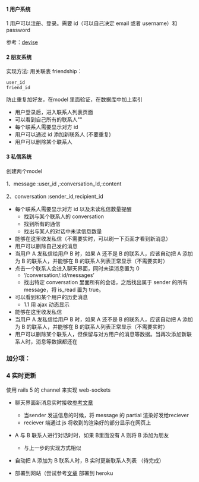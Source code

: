 #### 1 用户系统

1 用户可以注册、登录。需要 id（可以自己决定 email 或者 username）和 password

参考：[devise](https://github.com/plataformatec/devise/wiki/How-To:-Allow-users-to-sign-in-using-their-username-or-email-address ) 

#### 2 朋友系统

实现方法: 用关联表 friendship：

```
user_id
friend_id
```

防止重复加好友，在model 里面验证，在数据库中加上索引

- 用户登录后，进入联系人列表页面
- 可以看到自己所有的联系人""
- 每个联系人需要显示对方 id 
- 用户可以通过 id 添加新联系人 (不要重复)
- 用户可以删除某个联系人

#### 3 私信系统

创建两个model

1、message :user_id ,:conversation_Id,:content

2、conversation :sender_id,recipient_id

- 每个联系人需要显示对方 id 以及未读私信数量提醒
  - 找到与某个联系人的 conversation
  - 找到所有的通信 
  - 找出与某人的对话中未读信息数量
- 能够在这里收发私信（不需要实时，可以刷一下页面才看到新消息）
- 用户可以删除自己发的消息
- 当用户 A 发私信给用户 B 时，如果 A 还不是 B 的联系人，应该自动把 A 添加为 B 的联系人，并能够在 B 的联系人列表正常显示（不需要实时）
- 点击一个联系人会进入聊天界面，同时未读消息置为 0
  - ‘/conversation/:id/messages’
  - 找出特定 conversation 里面所有的会话，之后找出属于 sender 的所有message，将 is_read 置为 true。
- 可以看到和某个用户的历史消息
  - 1.1 用 ajax 动态显示
- 能够在这里收发私信
- 当用户 A 发私信给用户 B 时，如果 A 还不是 B 的联系人，应该自动把 A 添加为 B 的联系人，并能够在 B 的联系人列表正常显示（不需要实时）
- 用户可以删除某个联系人，但保留与对方用户的消息等数据。当再次添加新联系人时，消息等数据都还在

### 加分项：

### 4 实时更新

使用 rails 5 的 channel 来实现  web-sockets

- 聊天界面新消息实时接收[参考文章](https://www.nopio.com/blog/rails-chat-application-actioncable/) 

  - 当sender 发送信息的时候，将 message 的 partial 渲染好发给reciever
  - reciever 端通过 js 将收到的渲染好的部分显示在网页上

- A 与 B 联系人进行对话时时，如果 B里面没有 A 则将 B 添加为朋友

  - 与上一步的实现方式相似

-  自动把 A 添加为 B 联系人时，B 实时更新联系人列表 （待完成）

- 部署到网站（尝试参考[文章](https://blog.heroku.com/real_time_rails_implementing_websockets_in_rails_5_with_action_cable) 部署到 heroku 

  ​